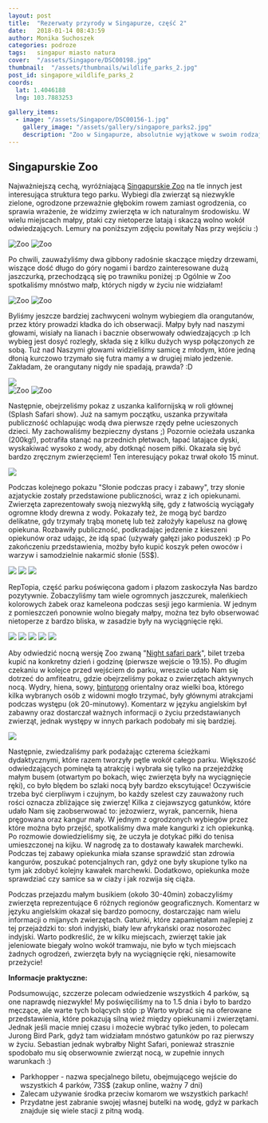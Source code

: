 ```yaml
---
layout: post
title:  "Rezerwaty przyrody w Singapurze, część 2"
date:   2018-01-14 08:43:59
author: Monika Suchoszek
categories: podroze
tags:	singapur miasto natura
cover:  "/assets/Singapore/DSC00198.jpg"
thumbnail:  "/assets/thumbnails/wildlife_parks_2.jpg"
post_id: singapore_wildlife_parks_2
coords:
  lat: 1.4046188
  lng: 103.7883253
  
gallery_items:
  - image: "/assets/Singapore/DSC00156-1.jpg"
    gallery_image: "/assets/gallery/singapore_parks2.jpg"
    description: "Zoo w Singapurze, absolutnie wyjątkowe w swoim rodzaju!"
---
```


## Singapurskie Zoo

Najważniejszą cechą, wyróżniającą <a href="https://www.wrs.com.sg/en/singapore-zoo.html">Singapurskie Zoo</a> na tle innych jest interesująca struktura tego parku. 
Wybiegi dla zwierząt są niezwykle zielone, ogrodzone przeważnie głębokim rowem zamiast ogrodzenia, co sprawia wrażenie, że widzimy zwierzęta w ich naturalnym środowisku. 
W wielu miejscach małpy, ptaki czy nietoperze latają i skaczą wolno wokół odwiedzających. Lemury na poniższym zdjęciu powitały Nas przy wejściu :)

<div class="row">
  <img src="/assets/Singapore/DSC00051-e1516842579492.jpg" class="column-50" alt="Zoo" />
  <img src="/assets/Singapore/DSC00050-e1516842620806.jpg" class="column-50" alt="Zoo" />
</div>


Po chwili, zauwaźyliśmy dwa gibbony radośnie skaczące między drzewami, wiszące dość długo do góry nogami i bardzo zainteresowane dużą jaszczurką, przechodzącą się 
po trawniku poniżej :p Ogólnie w Zoo spotkaliśmy mnóstwo małp, których nigdy w życiu nie widziałam!

<div class="row">
  <img src="/assets/Singapore/DSC00076-e1516842570864.jpg" class="column-50" alt="Zoo" />
  <img src="/assets/Singapore/DSC00146-e1516842630644.jpg" class="column-50" alt="Zoo" />
</div>

Byliśmy jeszcze bardziej zachwyceni wolnym wybiegiem dla orangutanów, przez który prowadzi kładka do ich obserwacji. Małpy były nad naszymi głowami, wisiały na lianach i
bacznie obserwowały odwiedzających :p Ich wybieg jest dosyć rozległy, składa się z kilku dużych wysp połączonych ze sobą. Tuż nad Naszymi głowami widzieliśmy samicę z młodym,
które jedną dłonią kurczowo trzymało się futra mamy a w drugiej miało jedzenie. Zakładam, że orangutany nigdy nie spadają, prawda? :D

<img src="/assets/Singapore/DSC00091.jpg">

<div class="row">
  <img src="/assets/Singapore/DSC00087-e1516842610280.jpg" class="column-50" alt="Zoo" />
  <img src="/assets/Singapore/DSC00083-e1516842588957.jpg" class="column-50" alt="Zoo" />
</div>

Następnie, obejrzeliśmy pokaz z uszanka kalifornijską w roli głównej (Splash Safari show). Już na samym początku, uszanka przywitała publiczność ochlapując wodą dwa pierwsze
rzędy pełne ucieszonych dzieci. My zachowaliśmy bezpieczny dystans ;) Pozornie ocieżała uszanka (200kg!), potrafiła stanąć na przednich płetwach, łapać latające dyski,
wyskakiwać wysoko z wody, aby dotknąć nosem piłki. Okazała się być bardzo zręcznym zwierzęciem! Ten interesujący pokaz trwał około 15 minut.

<img src="/assets/Singapore/DSC00117.jpg">

Podczas kolejnego pokazu "Słonie podczas pracy i zabawy", trzy słonie azjatyckie zostały przedstawione publiczności, wraz z ich opiekunami. Zwierzęta zaprezentowały swoją 
niezwykłą siłę, gdy z łatwością wyciągały ogromne kłody drewna z wody. Pokazały też, że mogą być bardzo delikatne, gdy trzymały trąbą monetę lub też założyły kapelusz na 
głowę opiekuna. Rozbawiły publiczność, podkradając jedzenie z kieszeni opiekunów oraz udając, że idą spać (używały gałęzi jako poduszek) :p Po zakończeniu przedstawienia, 
możby było kupić koszyk pełen owoców i warzyw i samodzielnie nakarmić słonie (5S$).

<img src="/assets/Singapore/DSC00156-1.jpg">
<img src="/assets/Singapore/DSC00171.jpg">
<img src="/assets/Singapore/DSC00198.jpg">

RepTopia, część parku poświęcona gadom i płazom zaskoczyła Nas bardzo pozytywnie. Zobaczyliśmy tam wiele ogromnych jaszczurek, maleńkiech kolorowych żabek oraz kameleona 
podczas sesji jego karmienia. W jednym z pomieszczeń ponownie wolno biegały małpy, można tez było obserwować nietoperze z bardzo bliska, w zasadzie były na wyciągnięcie ręki.

<img src="/assets/Singapore/DSC00254.jpg">
<img src="/assets/Singapore/DSC00251.jpg">
<img src="/assets/Singapore/DSC00238.jpg">
<img src="/assets/Singapore/DSC00257.jpg">
<img src="/assets/Singapore/DSC00272.jpg">

Aby odwiedzić nocną wersję Zoo zwaną "<a href="https://www.wrs.com.sg/en/night-safari/">Night safari park</a>", bilet trzeba kupić na konkretny dzień i godzinę
 (pierwsze wejście o 19.15). Po długim czekaniu w kolejce przed wejściem do parku, wreszcie udało Nam się dotrzeć do amfiteatru, gdzie obejrzeliśmy pokaz o zwierzętach 
 aktywnych nocą. Wydry, hiena, sowy, <a href="https://pl.m.wikipedia.org/wiki/Binturong_orientalny">binturong</a> orientalny oraz wielki boa, którego kilka wybranych osób 
 z widowni mogło trzymać, były głównymi atrakcjami podczas występu (ok 20-minutowy). Komentarz w języku angielskim był zabawny oraz dostarczał ważnych informacji o życiu 
 przedstawianych zwierząt, jednak występy w innych parkach podobały mi się bardziej.
 
<img src="/assets/Singapore/DSC00355.jpg">


Następnie, zwiedzaliśmy park podażając czterema ścieżkami dydaktycznymi, które razem tworzyły pętle wokół całego parku. Większość odwiedzających pominęła tą atrakcję i 
wybrała się tylko na przejeżdżkę małym busem (otwartym po bokach, więc zwierzęta były na wyciągnięcie ręki), co było blędem bo szlaki nocą były bardzo ekscytujące! Oczywiście
 trzeba być cierpliwym i czujnym, bo każdy szelest czy zauważony ruch rości oznacza zbliżające się zwierzę! Kilka z ciejawszycg gatunków, które udało Nam się zaobserwować to: 
 jeżozwierz, wyrak, pancernik, hiena pręgowana oraz kangur mały. W jednym z ogrodzonych wybiegów przez które można było przejść, spotkaliśmy dwa małe kangurki z ich opiekunką.
  Po rozmowie dowiedzieliśmy się, że uczyła je dotykać piłki do tenisa umieszczonej na kijku. W nagrodę za to dostawały kawałek marchewki. Podczas tej zabawy opiekunka miała 
  szanse sprawdzić stan zdrowia kangurów, poszukać potencjalnych ran, gdyż one były skupione tylko na tym jak zdobyć kolejny kawałek marchewki. Dodatkowo, opiekunka może 
  sprawdziać czy samice sa w ciaży i jak rozwija się ciąża.
  

Podczas przejazdu małym busikiem (około 30-40min) zobaczyliśmy zwierzęta reprezentujące 6 różnych regionów geograficznych. Komentarz w języku angielskim okazał się bardzo 
pomocny, dostarczając nam wielu informacji o mijanych zwierzętach. Gatunki, które zapamiętałam najlepiej z tej przejażdzki to: słoń indyjski, biały lew afrykański oraz 
nosorożec indyjski. Warto podkreślić, że w kilku miejscach, zwierzęt takie jak jeleniowate biegały wolno wokół tramwaju, nie było w tych miejscach żadnych ogrodzeń, zwierzęta 
były na wyciągnięcie ręki, niesamowite przeżycie!


__Informacje praktyczne:__

Podsumowując, szczerze polecam odwiedzenie wszystkich 4 parków, są one naprawdę niezwykłe! My poświęciliśmy na to 1.5 dnia i było to bardzo męczące, ale warte tych bolących
 stóp :p Warto wybrać się na oferowane przedstawienia, które pokazują silną wieź między opiekunami i zwierzętami. Jednak jeśli macie mniej czasu i możecie wybrać tylko jeden, 
 to polecam Jurong Bird Park, gdyż tam widziałam mnóstwo gatunków po raz pierwszy w życiu. Sebastian jednak wybrałby Night Safari, ponieważ strasznie spodobało mu się 
 obserwownie zwierząt nocą, w zupełnie innych warunkach :)

  * Parkhopper - nazwa specjalnego biletu, obejmującego wejście do wszystkich 4 parków, 73S$ (zakup online, ważny 7 dni)
  * Zalecam używanie środka przeciw komarom we wszystkich parkach!
  * Przydatne jest zabranie swojej własnej butelki na wodę, gdyż w parkach znajduje się wiele stacji z pitną wodą.

 
